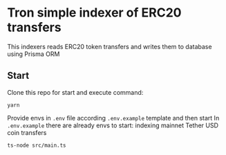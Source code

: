 # Tron simple indexer of ERC20 transfers

This indexers reads ERC20 token transfers and writes them to database using Prisma ORM

## Start
Clone this repo for start and execute command:
```
yarn
```

Provide envs in `.env` file according `.env.example` template and then start
In `.env.example` there are already envs to start: indexing mainnet Tether USD coin transfers
```
ts-node src/main.ts

